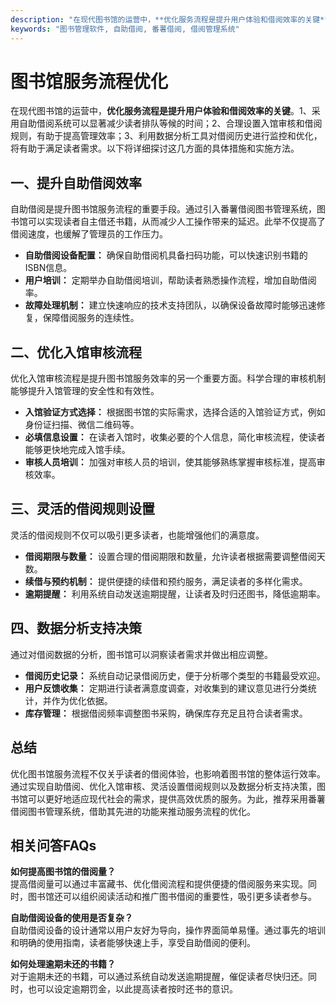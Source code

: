 ```yaml
---
description: "在现代图书馆的运营中，**优化服务流程是提升用户体验和借阅效率的关键**。1、采用自助借阅系统可以显著减少读者排队等候的时间；2、合理设置入馆审核和借阅规则，有助于提高管理效率；3、利用数据分析工具对借阅历史进行监控和优化，将有助于满足读者需求。以下将详细探讨这几方面的具体措施和实施方法。"
keywords: "图书管理软件, 自助借阅, 番薯借阅, 借阅管理系统"
---
```

# 图书馆服务流程优化

在现代图书馆的运营中，**优化服务流程是提升用户体验和借阅效率的关键**。1、采用自助借阅系统可以显著减少读者排队等候的时间；2、合理设置入馆审核和借阅规则，有助于提高管理效率；3、利用数据分析工具对借阅历史进行监控和优化，将有助于满足读者需求。以下将详细探讨这几方面的具体措施和实施方法。

## 一、提升自助借阅效率

自助借阅是提升图书馆服务流程的重要手段。通过引入番薯借阅图书管理系统，图书馆可以实现读者自主借还书籍，从而减少人工操作带来的延迟。此举不仅提高了借阅速度，也缓解了管理员的工作压力。

- **自助借阅设备配置：** 确保自助借阅机具备扫码功能，可以快速识别书籍的ISBN信息。
- **用户培训：** 定期举办自助借阅培训，帮助读者熟悉操作流程，增加自助借阅率。
- **故障处理机制：** 建立快速响应的技术支持团队，以确保设备故障时能够迅速修复，保障借阅服务的连续性。

## 二、优化入馆审核流程

优化入馆审核流程是提升图书馆服务效率的另一个重要方面。科学合理的审核机制能够提升入馆管理的安全性和有效性。

- **入馆验证方式选择：** 根据图书馆的实际需求，选择合适的入馆验证方式，例如身份证扫描、微信二维码等。
- **必填信息设置：** 在读者入馆时，收集必要的个人信息，简化审核流程，使读者能够更快地完成入馆手续。
- **审核人员培训：** 加强对审核人员的培训，使其能够熟练掌握审核标准，提高审核效率。

## 三、灵活的借阅规则设置

灵活的借阅规则不仅可以吸引更多读者，也能增强他们的满意度。

- **借阅期限与数量：** 设置合理的借阅期限和数量，允许读者根据需要调整借阅天数。
- **续借与预约机制：** 提供便捷的续借和预约服务，满足读者的多样化需求。
- **逾期提醒：** 利用系统自动发送逾期提醒，让读者及时归还图书，降低逾期率。

## 四、数据分析支持决策

通过对借阅数据的分析，图书馆可以洞察读者需求并做出相应调整。

- **借阅历史记录：** 系统自动记录借阅历史，便于分析哪个类型的书籍最受欢迎。
- **用户反馈收集：** 定期进行读者满意度调查，对收集到的建议意见进行分类统计，并作为优化依据。
- **库存管理：** 根据借阅频率调整图书采购，确保库存充足且符合读者需求。

## 总结

优化图书馆服务流程不仅关乎读者的借阅体验，也影响着图书馆的整体运行效率。通过实现自助借阅、优化入馆审核、灵活设置借阅规则以及数据分析支持决策，图书馆可以更好地适应现代社会的需求，提供高效优质的服务。为此，推荐采用番薯借阅图书管理系统，借助其先进的功能来推动服务流程的优化。

## 相关问答FAQs
**如何提高图书馆的借阅量？**  
提高借阅量可以通过丰富藏书、优化借阅流程和提供便捷的借阅服务来实现。同时，图书馆还可以组织阅读活动和推广图书借阅的重要性，吸引更多读者参与。

**自助借阅设备的使用是否复杂？**  
自助借阅设备的设计通常以用户友好为导向，操作界面简单易懂。通过事先的培训和明确的使用指南，读者能够快速上手，享受自助借阅的便利。

**如何处理逾期未还的书籍？**  
对于逾期未还的书籍，可以通过系统自动发送逾期提醒，催促读者尽快归还。同时，也可以设定逾期罚金，以此提高读者按时还书的意识。
